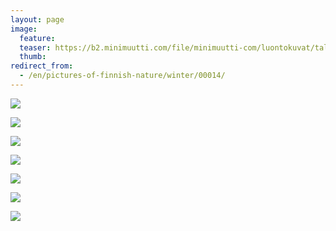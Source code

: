 ```yaml
---
layout: page
image:
  feature:
  teaser: https://b2.minimuutti.com/file/minimuutti-com/luontokuvat/talvi/DSC18187-245px.jpg
  thumb:
redirect_from:
  - /en/pictures-of-finnish-nature/winter/00014/
---
```


![](https://b2.minimuutti.com/file/minimuutti-com/luontokuvat/talvi/DSC18077-800px.jpg)

![](https://b2.minimuutti.com/file/minimuutti-com/luontokuvat/talvi/DSC18119-800px.jpg)

![](https://b2.minimuutti.com/file/minimuutti-com/luontokuvat/talvi/DSC18120-800px.jpg)

![](https://b2.minimuutti.com/file/minimuutti-com/luontokuvat/talvi/DSC18124-800px.jpg)

![](https://b2.minimuutti.com/file/minimuutti-com/luontokuvat/talvi/DSC18126-800px.jpg)

![](https://b2.minimuutti.com/file/minimuutti-com/luontokuvat/talvi/DSC18503-800px.jpg)

![](https://b2.minimuutti.com/file/minimuutti-com/luontokuvat/talvi/DSC18187-800px.jpg)
